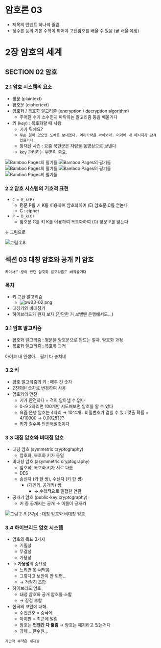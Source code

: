 암호론 03
=========

-	제목의 인덴트 하나씩 줄임.
-	정수론 등의 기본 수학이 되어야 고전암호를 배울 수 있음 (곧 배울 예정)

2장 암호의 세계
===============

SECTION 02 암호
---------------

### 2.1 암호 시스템의 요소

-	평문 (plaintext)
-	암호문 (ciphertext)
-	암호화 / 복호화 알고리즘 (encryption / decryption algorithm)
	-	주어진 수가 소수인지 파악하는 알고리즘 등을 배울거다
-	키 (key) : 복호화할 때 사용
	-	키가 뭐에요?
	-	`무슨 일이 있으면 노예를 보내겠다. 머리카락을 깎아봐라. 머리에 내 메시지가 담겨있을거다`
	-	왕재산 사건 : 요즘 북한군은 지령을 동영상으로 보낸다
	-	key 관리하는 부분이 중요.

![Bamboo Pages의 필기들](pw03-bp1.png) ![Bamboo Pages의 필기들](pw03-bp2.png) ![Bamboo Pages의 필기들](pw03-bp3.png) ![Bamboo Pages의 필기들](pw03-bp4.png) ![Bamboo Pages의 필기들](pw03-bp5.png)

### 2.2 암호 시스템의 기호적 표현

-	`C = E_k(P)`
	-	평문 P를 키 K를 이용하여 암호화하여 (E) 암호문 C를 얻는다
	-	C : cipher
-	`P = D_k(C)`
	-	암호문 C를 키 K를 이용하여 복호화하여 (D) 평문 P를 얻는다

↓ 그림으로

![그림 2.8](pw03-01.png)

섹션 03 대칭 암호와 공개 키 암호
--------------------------------

`카이사르 왕이 썼던 암호화 알고리즘도 배워볼거다`

### 목차

-	키 교환 알고리즘
	-	![pw03-02.png](pw03-02.png)
-	대칭키와 비대칭키
-	하이브리드가 뭔지 보자 (간단한 거 보낼땐 은행에서도...)

### 3.1 암호 알고리즘

-	암호화 알고리즘 : 평문을 암호문으로 만드는 절차, 암호화 과정
-	복호화 알고리즘 : 복호화 과정

아이고 내 인생아... 필기 다 놓치네

### 3.2 키

-	암호 알고리즘의 키 : 매우 긴 숫자
-	2진화된 숫자로 변경하여 사용
-	암호키의 안전
	-	키가 안전하다 = 적이 알아낼 수 없다
	-	0~9 2자리면 100개만 시도해보면 암호를 알 수 있다
	-	요즘 은행 암호는 4자리 → 10^4개 : 비밀번호가 겹칠 수 있 : 맞출 확률 = 4/10000 → 0.0025???
	-	키가 길수록 안전해질것이다

### 3.3 대칭 암호와 비대칭 암호

-	대칭 암호 (symmetric cryptography)
	-	암호화, 복호화 키가 동일
-	비대칭 암호 (asymmetric cryptography)
	-	암호화, 복호화 키가 서로 다름
	-	DES
	-	송신자 (키 한 쌍), 수신자 (키 한 쌍)
		-	(개인키, 공개키) 쌍
			-	→ 수학적으로 밀접한 연관
-	공개키 암호 (public-key cryptography)
	-	키 중 공개키는 공개 → 이름이 공개키

![그림 2-9 (37p) : 대칭 암호와 비대칭 암호]()

### 3.4 하이브리드 암호 시스템

-	암호의 목표 3가지
	-	기밀성
	-	무결성
	-	가용성
-	→ **가용성**의 중요성
	-	느리면 못 써먹음
	-	그렇다고 보안이 안 되면...
	-	→ 적절히 조합
-	하이브리드 암호
	-	대칭 암호와 공개 암호를 조합
	-	→ 장점 조합
-	한국의 보안에 대해.
	-	주민번호 = 중국에
	-	아이핀 = 최근에 털림
	-	암호는 **언젠간 다 뚫림** → 암호는 깨지라고 있는거다
	-	과제... 한수원...

`가급적 수학은 배제중`

